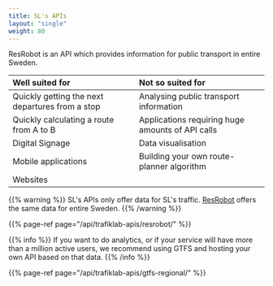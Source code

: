 ```yaml
---
title: SL's APIs
layout: "single"
weight: 80
---
```


ResRobot is an API which provides information for public transport in entire Sweden.

| Well suited for | Not so suited for |
| :--- | :--- |
| Quickly getting the next departures from a stop | Analysing public transport information |
| Quickly calculating a route from A to B | Applications requiring huge amounts of API calls |
| Digital Signage | Data visualisation |
| Mobile applications | Building your own route-planner algorithm |
| Websites |  |

{{% warning %}} SL's APIs only offer data for SL's traffic. [ResRobot](../resrobot/) offers the same data for
entire Sweden. {{% /warning %}}

{{% page-ref page="/api/trafiklab-apis/resrobot/" %}}

{{% info %}} If you want to do analytics, or if your service will have more than a million active users, we
recommend using GTFS and hosting your own API based on that data. {{% /info %}}

{{% page-ref page="/api/trafiklab-apis/gtfs-regional/" %}}
